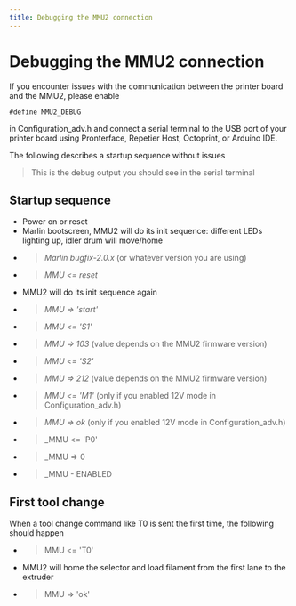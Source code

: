 ```yaml
---
title: Debugging the MMU2 connection
---
```


# Debugging the MMU2 connection

If you encounter issues with the communication between the printer board and the MMU2, please enable

```
#define MMU2_DEBUG
```
in Configuration_adv.h and connect a serial terminal to the USB port of your printer board using Pronterface, Repetier Host, 
Octoprint, or Arduino IDE.

The following describes a startup sequence without issues
> This is the debug output you should see in the serial terminal

## Startup sequence 

 * Power on or reset
 * Marlin bootscreen, MMU2 will do its init sequence: different LEDs lighting up, idler drum will move/home
 * > _Marlin bugfix-2.0.x_ (or whatever version you are using)
 * > _MMU <= reset_
 * MMU2 will do its init sequence again
 * > _MMU => 'start'_
 * > _MMU <= 'S1'_
 * > _MMU => 103_ (value depends on the MMU2 firmware version)
 * > _MMU <= 'S2'_
 * > _MMU => 212_ (value depends on the MMU2 firmware version)
 * > _MMU <= 'M1'_ (only if you enabled 12V mode in Configuration_adv.h)
 * > _MMU => ok_ (only if you enabled 12V mode in Configuration_adv.h)
 * > _MMU <= 'P0'
 * > _MMU => 0
 * > _MMU - ENABLED
 
 ## First tool change
 
 When a tool change command like T0 is sent the first time, the following should happen
 
  * > MMU <= 'T0'
  * MMU2 will home the selector and load filament from the first lane to the extruder
  * > MMU => 'ok'
 
